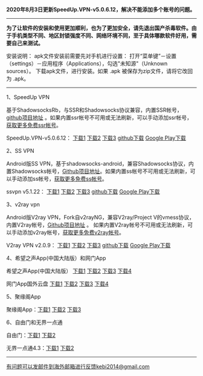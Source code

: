 **2020年8月3日更新SpeedUp.VPN-v5.0.6.12，解决不能添加多个账号的问题。**

***

**为了让软件的安装和使用更加顺利，也为了更加安全，请先退出国产杀毒软件。由于手机类型不同、地区封锁强度不同、网络环境不同，至于具体哪款软件好用，需要自己来测试。**

安装说明：
apk文件安装前需要先对手机进行设置： 打开“菜单键”－设置（settings）－应用程序（Applications），勾选"未知源"（Unknown sources）。
下载apk文件，进行安装。如果 .apk 被保存为zip文件，请将它改回为 .apk。

***

1、SpeedUp VPN

基于ShadowsocksRb，与SSR和Shadowsocks协议兼容，内置SSR帐号，[github项目地址](https://github.com/bannedbook/SpeedUp.VPN/releases) 。如果内置ssr帐号不可用或无法刷新，可以手动添加ssr帐号，[获取更多免费ssr帐号](https://github.com/Alvin9999/new-pac/wiki/ss%E5%85%8D%E8%B4%B9%E8%B4%A6%E5%8F%B7)。

SpeedUp.VPN-v5.0.6.12：
[下载1](http://45.88.43.37/SpeedUp.VPN-v5.0.6.12.apk) 
[下载2](http://89.163.224.142/SpeedUp.VPN-v5.0.6.12.apk) 
[下载3](http://173.0.55.67/html/202081/SpeedUp.VPN-v5.0.6.12.apk) 
[github下载](https://github.com/bannedbook/SpeedUp.VPN/releases/download/v5.0.6.12/SpeedUp.VPN-v5.0.6.12.apk) 
[Google Play下载](https://play.google.com/store/apps/details?id=free.ssr.proxy.SpeedUp.VPN) 

2、SS VPN

Android版SS VPN，基于shadowsocks-android，兼容Shadowsocks协议，内置Shadowsocks帐号，[Github项目地址](https://github.com/bannedbook/ssvpn/releases)。如果内置ss帐号不可用或无法刷新，可以手动添加ss帐号，[获取更多免费ss帐号](https://github.com/Alvin9999/new-pac/wiki/ss%E5%85%8D%E8%B4%B9%E8%B4%A6%E5%8F%B7)。

ssvpn v5.1.22：
[下载1](http://45.88.43.37/ssvpn-v5.1.22.apk) 
[下载2](http://89.163.224.142/ssvpn-v5.1.22.apk) 
[下载3](http://173.0.55.67/html/202081/ssvpn-v5.1.22.apk) 
[github下载](https://github.com/bannedbook/ssvpn/releases/download/v5.1.22/android-ssvpn-universal-release.apk) 
[Google Play下载](https://play.google.com/store/apps/details?id=free.shadowsocks.proxy.VPN)


3、v2ray vpn

Android版V2ray VPN，Fork自v2rayNG，兼容V2ray/Project V的vmess协议，内置V2ray帐号，[Github项目地址](https://github.com/bannedbook/v2ray.vpn/releases) 。 如果内置V2ray帐号不可用或无法刷新，可以手动添加v2ray帐号，[获取更多免费v2ray帐号](https://github.com/Alvin9999/new-pac/wiki/v2ray%E5%85%8D%E8%B4%B9%E8%B4%A6%E5%8F%B7)。

V2ray VPN v2.0.9：
[下载1](http://45.88.43.37/v2ray.vpn-v2.0.9.apk) 
[下载2](http://89.163.224.142/v2ray.vpn-v2.0.9.apk) 
[下载3](http://173.0.55.67/html/202081/v2ray.vpn-v2.0.9.apk) 
[github下载](https://github.com/bannedbook/v2ray.vpn/releases/download/v2.0.9/v2ray.vpn-universal-release.apk) 
[Google Play下载](https://play.google.com/store/apps/details?id=free.shadowsocks.proxy.VPN)


4、希望之声App(中国大陆版）和网门App

希望之声App(中国大陆版） [下载1](https://x.co/ohope)  [下载2](http://45.88.43.37/oHopea.apk) [下载3](http://89.163.224.142/oHopea.apk)  [下载4](http://173.0.55.67/html/smallsoftware/oHopea.apk)

网门App国外云盘 [下载1](https://x.co/ogatea) [下载2](http://45.88.43.37/oGatea.apk)  [下载3](http://89.163.224.142/oGatea.apk)   [下载4](http://173.0.55.67/html/smallsoftware/oGatea.apk)

5、聚缘阁App

聚缘阁App：[下载1](http://45.88.43.37/jyg.apk) 
[下载2](http://89.163.224.142/jyg.apk) 
[下载3](http://173.0.55.67/html/smallsoftware/jyg.apk) 

6、自由门和无界一点通

自由门：[下载1](http://45.88.43.37/fgma.apk)
[下载2](http://173.0.55.67/html/smallsoftware/fgma.apk)

无界一点通4.3：[下载1](http://45.88.43.37/um4.1.apk) 
[下载2](http://173.0.55.67/html/smallsoftware/um4.1.apk) 


***

有问题可以发邮件到海外邮箱进行反馈kebi2014@gmail.com